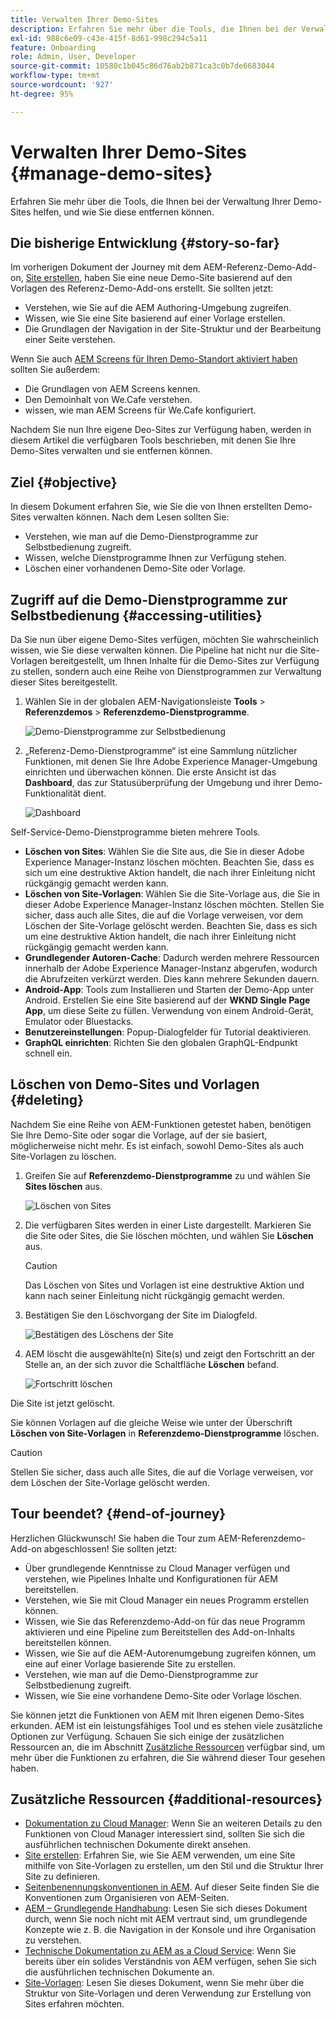 ```yaml
---
title: Verwalten Ihrer Demo-Sites
description: Erfahren Sie mehr über die Tools, die Ihnen bei der Verwaltung Ihrer Demo-Sites helfen, und wie Sie diese entfernen können.
exl-id: 988c6e09-c43e-415f-8d61-998c294c5a11
feature: Onboarding
role: Admin, User, Developer
source-git-commit: 10580c1b045c86d76ab2b871ca3c0b7de6683044
workflow-type: tm+mt
source-wordcount: '927'
ht-degree: 95%

---
```


# Verwalten Ihrer Demo-Sites {#manage-demo-sites}

Erfahren Sie mehr über die Tools, die Ihnen bei der Verwaltung Ihrer Demo-Sites helfen, und wie Sie diese entfernen können.

## Die bisherige Entwicklung {#story-so-far}

Im vorherigen Dokument der Journey mit dem AEM-Referenz-Demo-Add-on, [Site erstellen](create-site.md), haben Sie eine neue Demo-Site basierend auf den Vorlagen des Referenz-Demo-Add-ons erstellt. Sie sollten jetzt:

* Verstehen, wie Sie auf die AEM Authoring-Umgebung zugreifen.
* Wissen, wie Sie eine Site basierend auf einer Vorlage erstellen.
* Die Grundlagen der Navigation in der Site-Struktur und der Bearbeitung einer Seite verstehen.

Wenn Sie auch [AEM Screens für Ihren Demo-Standort aktiviert haben](screens.md) sollten Sie außerdem:

* Die Grundlagen von AEM Screens kennen.
* Den Demoinhalt von We.Cafe verstehen.
* wissen, wie man AEM Screens für We.Cafe konfiguriert.

Nachdem Sie nun Ihre eigene Deo-Sites zur Verfügung haben, werden in diesem Artikel die verfügbaren Tools beschrieben, mit denen Sie Ihre Demo-Sites verwalten und sie entfernen können.

## Ziel {#objective}

In diesem Dokument erfahren Sie, wie Sie die von Ihnen erstellten Demo-Sites verwalten können. Nach dem Lesen sollten Sie:

* Verstehen, wie man auf die Demo-Dienstprogramme zur Selbstbedienung zugreift.
* Wissen, welche Dienstprogramme Ihnen zur Verfügung stehen.
* Löschen einer vorhandenen Demo-Site oder Vorlage.

## Zugriff auf die Demo-Dienstprogramme zur Selbstbedienung {#accessing-utilities}

Da Sie nun über eigene Demo-Sites verfügen, möchten Sie wahrscheinlich wissen, wie Sie diese verwalten können. Die Pipeline hat nicht nur die Site-Vorlagen bereitgestellt, um Ihnen Inhalte für die Demo-Sites zur Verfügung zu stellen, sondern auch eine Reihe von Dienstprogrammen zur Verwaltung dieser Sites bereitgestellt.

1. Wählen Sie in der globalen AEM-Navigationsleiste **Tools** > **Referenzdemos** > **Referenzdemo-Dienstprogramme**.

   ![Demo-Dienstprogramme zur Selbstbedienung](assets/demo-utilities.png)

1. „Referenz-Demo-Dienstprogramme“ ist eine Sammlung nützlicher Funktionen, mit denen Sie Ihre Adobe Experience Manager-Umgebung einrichten und überwachen können. Die erste Ansicht ist das **Dashboard**, das zur Statusüberprüfung der Umgebung und ihrer Demo-Funktionalität dient.

   ![Dashboard](assets/dashboard.png)

Self-Service-Demo-Dienstprogramme bieten mehrere Tools.

* **Löschen von Sites**: Wählen Sie die Site aus, die Sie in dieser Adobe Experience Manager-Instanz löschen möchten. Beachten Sie, dass es sich um eine destruktive Aktion handelt, die nach ihrer Einleitung nicht rückgängig gemacht werden kann.
* **Löschen von Site-Vorlagen**: Wählen Sie die Site-Vorlage aus, die Sie in dieser Adobe Experience Manager-Instanz löschen möchten. Stellen Sie sicher, dass auch alle Sites, die auf die Vorlage verweisen, vor dem Löschen der Site-Vorlage gelöscht werden. Beachten Sie, dass es sich um eine destruktive Aktion handelt, die nach ihrer Einleitung nicht rückgängig gemacht werden kann.
* **Grundlegender Autoren-Cache**: Dadurch werden mehrere Ressourcen innerhalb der Adobe Experience Manager-Instanz abgerufen, wodurch die Abrufzeiten verkürzt werden. Dies kann mehrere Sekunden dauern.
* **Android-App**: Tools zum Installieren und Starten der Demo-App unter Android. Erstellen Sie eine Site basierend auf der **WKND Single Page App**, um diese Seite zu füllen. Verwendung von einem Android-Gerät, Emulator oder Bluestacks.
* **Benutzereinstellungen**: Popup-Dialogfelder für Tutorial deaktivieren.
* **GraphQL einrichten**: Richten Sie den globalen GraphQL-Endpunkt schnell ein.

## Löschen von Demo-Sites und Vorlagen {#deleting}

Nachdem Sie eine Reihe von AEM-Funktionen getestet haben, benötigen Sie Ihre Demo-Site oder sogar die Vorlage, auf der sie basiert, möglicherweise nicht mehr. Es ist einfach, sowohl Demo-Sites als auch Site-Vorlagen zu löschen.

1. Greifen Sie auf **Referenzdemo-Dienstprogramme** zu und wählen Sie **Sites löschen** aus.

   ![Löschen von Sites](assets/delete-sites.png)

1. Die verfügbaren Sites werden in einer Liste dargestellt. Markieren Sie die Site oder Sites, die Sie löschen möchten, und wählen Sie **Löschen** aus.

   >[!CAUTION]
   >
   >Das Löschen von Sites und Vorlagen ist eine destruktive Aktion und kann nach seiner Einleitung nicht rückgängig gemacht werden.

1. Bestätigen Sie den Löschvorgang der Site im Dialogfeld.

   ![Bestätigen des Löschens der Site](assets/confirm-site-delete.png)

1. AEM löscht die ausgewählte(n) Site(s) und zeigt den Fortschritt an der Stelle an, an der sich zuvor die Schaltfläche **Löschen** befand.

   ![Fortschritt löschen](assets/delete-progress.png)

Die Site ist jetzt gelöscht.

Sie können Vorlagen auf die gleiche Weise wie unter der Überschrift **Löschen von Site-Vorlagen** in **Referenzdemo-Dienstprogramme** löschen.

>[!CAUTION]
>
>Stellen Sie sicher, dass auch alle Sites, die auf die Vorlage verweisen, vor dem Löschen der Site-Vorlage gelöscht werden.

## Tour beendet? {#end-of-journey}

Herzlichen Glückwunsch! Sie haben die Tour zum AEM-Referenzdemo-Add-on abgeschlossen! Sie sollten jetzt:

* Über grundlegende Kenntnisse zu Cloud Manager verfügen und verstehen, wie Pipelines Inhalte und Konfigurationen für AEM bereitstellen.
* Verstehen, wie Sie mit Cloud Manager ein neues Programm erstellen können.
* Wissen, wie Sie das Referenzdemo-Add-on für das neue Programm aktivieren und eine Pipeline zum Bereitstellen des Add-on-Inhalts bereitstellen können.
* Wissen, wie Sie auf die AEM-Autorenumgebung zugreifen können, um eine auf einer Vorlage basierende Site zu erstellen.
* Verstehen, wie man auf die Demo-Dienstprogramme zur Selbstbedienung zugreift.
* Wissen, wie Sie eine vorhandene Demo-Site oder Vorlage löschen.

Sie können jetzt die Funktionen von AEM mit Ihren eigenen Demo-Sites erkunden. AEM ist ein leistungsfähiges Tool und es stehen viele zusätzliche Optionen zur Verfügung. Schauen Sie sich einige der zusätzlichen Ressourcen an, die im Abschnitt [Zusätzliche Ressourcen](#additional-resources) verfügbar sind, um mehr über die Funktionen zu erfahren, die Sie während dieser Tour gesehen haben.

## Zusätzliche Ressourcen {#additional-resources}

* [Dokumentation zu Cloud Manager](https://experienceleague.adobe.com/docs/experience-manager-cloud-service/content/onboarding/onboarding-concepts/cloud-manager-introduction.html?lang=de): Wenn Sie an weiteren Details zu den Funktionen von Cloud Manager interessiert sind, sollten Sie sich die ausführlichen technischen Dokumente direkt ansehen.
* [Site erstellen](/help/sites-cloud/administering/site-creation/create-site.md): Erfahren Sie, wie Sie AEM verwenden, um eine Site mithilfe von Site-Vorlagen zu erstellen, um den Stil und die Struktur Ihrer Site zu definieren.
* [Seitenbenennungskonventionen in AEM](/help/sites-cloud/authoring/sites-console/organizing-pages.md#page-name-restrictions-and-best-practices). Auf dieser Seite finden Sie die Konventionen zum Organisieren von AEM-Seiten.
* [AEM – Grundlegende Handhabung](/help/sites-cloud/authoring/basic-handling.md): Lesen Sie sich dieses Dokument durch, wenn Sie noch nicht mit AEM vertraut sind, um grundlegende Konzepte wie z. B. die Navigation in der Konsole und ihre Organisation zu verstehen.
* [Technische Dokumentation zu AEM as a Cloud Service](https://experienceleague.adobe.com/docs/experience-manager-cloud-service.html?lang=de): Wenn Sie bereits über ein solides Verständnis von AEM verfügen, sehen Sie sich die ausführlichen technischen Dokumente an.
* [Site-Vorlagen](/help/sites-cloud/administering/site-creation/site-templates.md): Lesen Sie dieses Dokument, wenn Sie mehr über die Struktur von Site-Vorlagen und deren Verwendung zur Erstellung von Sites erfahren möchten.
